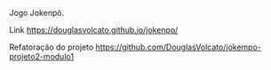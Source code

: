 Jogo Jokenpô.

Link https://douglasvolcato.github.io/jokenpo/

Refatoração do projeto https://github.com/DouglasVolcato/jokempo-projeto2-modulo1
